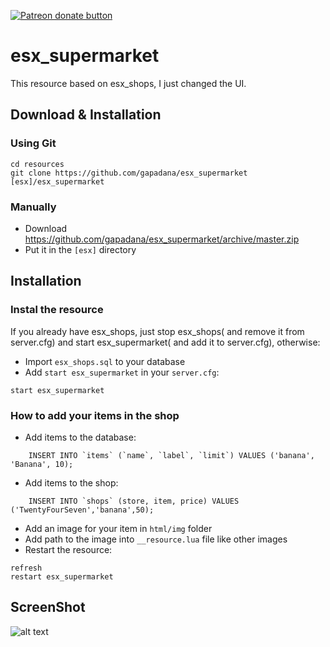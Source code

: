 <a href="https://www.patreon.com/vidat"><img src="https://img.shields.io/badge/Patreon-Donate-orange.svg" alt="Patreon donate button" /> </a>

# esx_supermarket

This resource based on esx_shops, I just changed the UI.

## Download & Installation

### Using Git
```
cd resources
git clone https://github.com/gapadana/esx_supermarket [esx]/esx_supermarket
```

### Manually
- Download https://github.com/gapadana/esx_supermarket/archive/master.zip
- Put it in the `[esx]` directory

## Installation
### Instal the resource
If you already have esx_shops, just stop esx_shops( and remove it from server.cfg) and start esx_supermarket( and add it to server.cfg), otherwise:
- Import `esx_shops.sql` to your database
- Add `start esx_supermarket` in your `server.cfg`:
```
start esx_supermarket
```

### How to add your items in the shop
- Add items to the database:
```mysql
	INSERT INTO `items` (`name`, `label`, `limit`) VALUES ('banana', 'Banana', 10);
```
- Add items to the shop:
```mysql
	INSERT INTO `shops` (store, item, price) VALUES ('TwentyFourSeven','banana',50);
```
- Add an image for your item in `html/img` folder
- Add path to the image into `__resource.lua` file like other images
- Restart the resource:
```
refresh
restart esx_supermarket
```

## ScreenShot

![alt text](https://raw.githubusercontent.com/gapadana/esx_supermarket/master/screenshot/screenshot.jpg)
